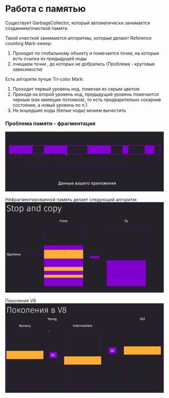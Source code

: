 # Работа с памятью

Существует GarbageCollector, который автоматически занимается созданием/очисткой памяти.


Такой очисткой занимаются алгоритмы, которые делают Reference counting
Mark-sweep:
1) Проходит по глобальному объекту и помечается точки, на которые есть ссылка из предыдущей ноды
2) очищаем точки , до которых не добрались
(Проблема - круговые зависимости)

Есть алгоритм лучше Tri-color Mark:
1) Проходит первый уровень нод, помечая их серым цветом
2) Приходя на второй уровень нод, предыдущий уровень помечается черным (как имеещие потомков), то есть предварительно сохарнив состояние, а новый уровень по п.1
3) Не вошедшие ноды (белые ноды) можем вычестить

### Проблема памяти - фрагментация
![](../public/problemFrugmentation.png)

Нефрагментированной память делает следующий алгоритм:
![](../public/stopAndCopy.png)

Поколения V8
![](../public/generationsV8.png)